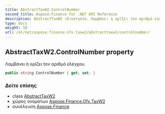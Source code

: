 ```yaml
---
title: AbstractTaxW2.ControlNumber
second_title: Aspose.Finance for .NET API Reference
description: AbstractTaxW2 ιδιοκτησία. Λαμβάνει ή ορίζει τον αριθμό ελέγχου.
type: docs
weight: 10
url: /el/net/aspose.finance.ofx.taxw2/abstracttaxw2/controlnumber/
---
```

## AbstractTaxW2.ControlNumber property

Λαμβάνει ή ορίζει τον αριθμό ελέγχου.

```csharp
public string ControlNumber { get; set; }
```

### Δείτε επίσης

* class [AbstractTaxW2](../)
* χώρος ονομάτων [Aspose.Finance.Ofx.TaxW2](../../abstracttaxw2/)
* συνέλευση [Aspose.Finance](../../../)


